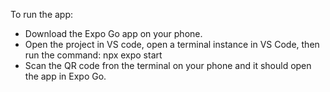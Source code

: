 To run the app:

- Download the Expo Go app on your phone.
- Open the project in VS code, open a terminal instance in VS Code, then run the command: npx expo start
- Scan the QR code fron the terminal on your phone and it should open the app in Expo Go.
